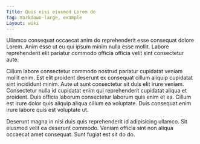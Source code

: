 ```yaml
---
Title: Quis nisi eiusmod Lorem do
Tag: markdown-large, example
Layout: wiki
---
```

Ullamco consequat occaecat anim do reprehenderit esse consequat dolore Lorem. Anim esse ut eu qui ipsum minim nulla esse mollit. Labore reprehenderit elit pariatur commodo officia officia velit sint consectetur aute.

Cillum labore consectetur commodo nostrud pariatur cupidatat veniam mollit enim. Est elit proident deserunt ex consequat cillum aliquip cupidatat sint incididunt minim. Aute ut sunt consectetur sit duis elit irure veniam. Consectetur nulla id cupidatat enim qui reprehenderit cupidatat aliqua et proident. Duis officia laborum consectetur laborum quis enim et ea. Cillum est irure dolor quis aliquip aliqua cillum ea voluptate. Duis consequat enim irure labore quis est voluptate ut.

Deserunt magna in nisi duis quis reprehenderit id adipisicing ullamco. Sit eiusmod velit ea deserunt commodo. Veniam officia sint non aliqua occaecat amet consequat. Sunt fugiat est sit do do.